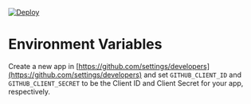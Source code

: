 [![Deploy](https://www.herokucdn.com/deploy/button.svg)](https://heroku.com/deploy)

# Environment Variables

Create a new app in [https://github.com/settings/developers](https://github.com/settings/developers) and set `GITHUB_CLIENT_ID` and `GITHUB_CLIENT_SECRET` to be the Client ID and Client Secret for your app, respectively.